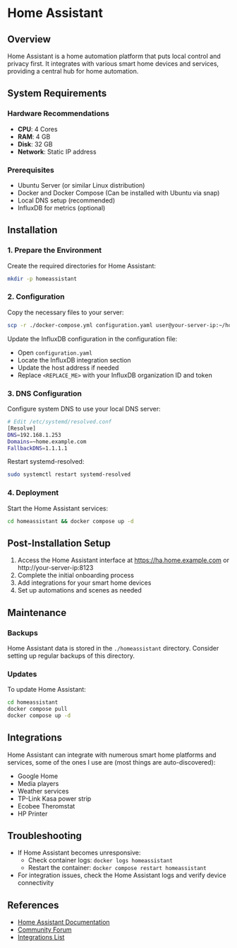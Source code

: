 # Home Assistant

## Overview
Home Assistant is a home automation platform that puts local control and privacy first. It integrates with various smart home devices and services, providing a central hub for home automation.

## System Requirements

### Hardware Recommendations
- **CPU**: 4 Cores
- **RAM**: 4 GB
- **Disk**: 32 GB
- **Network**: Static IP address

### Prerequisites
- Ubuntu Server (or similar Linux distribution)
- Docker and Docker Compose (Can be installed with Ubuntu via snap)
- Local DNS setup (recommended)
- InfluxDB for metrics (optional)

## Installation

### 1. Prepare the Environment

Create the required directories for Home Assistant:
```bash
mkdir -p homeassistant
```

### 2. Configuration

Copy the necessary files to your server:
```bash
scp -r ./docker-compose.yml configuration.yaml user@your-server-ip:~/homeassistant
```

Update the InfluxDB configuration in the configuration file:
- Open `configuration.yaml`
- Locate the InfluxDB integration section
- Update the host address if needed
- Replace `<REPLACE_ME>` with your InfluxDB organization ID and token

### 3. DNS Configuration

Configure system DNS to use your local DNS server:
```bash
# Edit /etc/systemd/resolved.conf
[Resolve]
DNS=192.168.1.253
Domains=~home.example.com
FallbackDNS=1.1.1.1
```

Restart systemd-resolved:
```bash
sudo systemctl restart systemd-resolved
```

### 4. Deployment

Start the Home Assistant services:
```bash
cd homeassistant && docker compose up -d
```

## Post-Installation Setup

1. Access the Home Assistant interface at https://ha.home.example.com or http://your-server-ip:8123
2. Complete the initial onboarding process
3. Add integrations for your smart home devices
4. Set up automations and scenes as needed

## Maintenance

### Backups
Home Assistant data is stored in the `./homeassistant` directory. Consider setting up regular backups of this directory.

### Updates
To update Home Assistant:
```bash
cd homeassistant
docker compose pull
docker compose up -d
```

## Integrations

Home Assistant can integrate with numerous smart home platforms and services, some of the ones I use are (most things are auto-discovered):
- Google Home
- Media players
- Weather services
- TP-Link Kasa power strip
- Ecobee Theromstat
- HP Printer

## Troubleshooting

- If Home Assistant becomes unresponsive:
  - Check container logs: `docker logs homeassistant`
  - Restart the container: `docker compose restart homeassistant`
- For integration issues, check the Home Assistant logs and verify device connectivity

## References
- [Home Assistant Documentation](https://www.home-assistant.io/docs/)
- [Community Forum](https://community.home-assistant.io/)
- [Integrations List](https://www.home-assistant.io/integrations/)